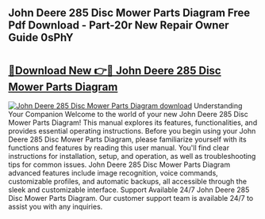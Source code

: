 ## John Deere 285 Disc Mower Parts Diagram Free Pdf Download - Part-20r New Repair Owner Guide 0sPhY

# <h2><a href="http://dfrckf7.blite.top/?on=John+Deere+285+Disc+Mower+Parts+Diagram">🔗Download New 👉🔴 John Deere 285 Disc Mower Parts Diagram</a></h2>

[![John Deere 285 Disc Mower Parts Diagram download](https://i.imgur.com/lujVjoI.png)](http://dfrckf7.blite.top/?on=John+Deere+285+Disc+Mower+Parts+Diagram)
Understanding Your Companion Welcome to the world of your new John Deere 285 Disc Mower Parts Diagram! This manual explores its features, functionalities, and provides essential operating instructions. Before you begin using your John Deere 285 Disc Mower Parts Diagram, please familiarize yourself with its functions and features by reading this user manual. You'll find clear instructions for installation, setup, and operation, as well as troubleshooting tips for common issues. John Deere 285 Disc Mower Parts Diagram advanced features include image recognition, voice commands, customizable profiles, and automatic backups, all accessible through the sleek and customizable interface. Support Available 24/7 John Deere 285 Disc Mower Parts Diagram. Our customer support team is available 24/7 to assist you with any inquiries.
